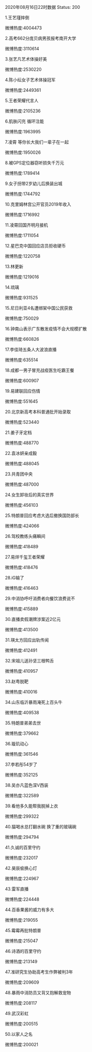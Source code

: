 2020年08月16日22时数据
Status: 200

1.王艺瑾摔倒

微博热度:4004473

2.高考662分庞贝病男孩报考南开大学

微博热度:3110614

3.张艺凡艺术体操好美

微博热度:2530220

4.陈小纭女子艺术体操冠军

微博热度:2449361

5.王者荣耀代言人

微博热度:2105236

6.肌肤闪充 循环注能

微博热度:1963995

7.凌霄 等你长大我们一辈子在一起

微博热度:1950026

8.被GPS定位器窃听损失千万元

微博热度:1789414

9.女子拐带2岁幼儿后换装出城

微博热度:1744792

10.克里姆林宫公开官员2019年收入

微博热度:1716992

11.凌霄回国齐明月接机

微博热度:1711054

12.星巴克中国回应店员拒收硬币

微博热度:1220758

13.林更新

微博热度:1219016

14.琉璃

微博热度:931525

15.尼日利亚4名遭绑架中国公民获救

微博热度:750029

16.钟南山表示广东散发疫情不会大规模扩散

微博热度:660826

17.李佳琦五条人大波浪直播

微博热度:635514

18.成都一男子冒充战疫医生吃霸王餐

微博热度:600907

19.易建联回应伤情

微博热度:551645

20.北京新高考本科普通批开始录取

微博热度:523440

21.姜子牙定档

微博热度:488770

22.袁冰妍亲成毅

微博热度:488045

23.共青团中央

微博热度:487000

24.女生卸妆后的真实世界

微博热度:456103

25.特朗普回应考虑大选后撤换国防部长

微博热度:424066

26.驾校教练头痛瞬间

微博热度:418489

27.易烊千玺王者荣耀

微博热度:418476

28.iG输了

微博热度:416463

29.中消协呼吁消费者向餐饮浪费说不

微博热度:415889

30.直播卖假潮牌涉案近2亿元

微博热度:413500

31.瑛太方回应出轨传闻

微博热度:412491

32.宋祖儿送孙坚三根鸭舌

微博热度:410957

33.赵粤脱靶

微博热度:410016

34.山东临沂暴雨淹死上百头牛

微博热度:409538

35.特朗普弟弟去世

微博热度:379662

36.璇玑动心

微博热度:361546

37.李若彤54岁了

微博热度:352125

38.吴亦凡蓝色深V西装

微博热度:322589

39.看他多久能帮我脱掉上衣

微博热度:299322

40.猫喝水总打翻水碗 换了重的玻璃碗

微博热度:294794

41.久诚的百里守约

微博热度:232017

42.昊辰偷换心灯

微博热度:224967

43.雷军直播

微博热度:224448

44.百香果酱的威力有多大

微博热度:219055

45.霉霉再批特朗普

微博热度:215047

46.诗酒的百里守约

微博热度:213149

47.准研究生协助高考生作弊被判3年

微博热度:209609

48.暴雨中消防员又背又抱解救宠物

微博热度:208117

49.武汉彩虹

微博热度:200515

50.以家人之名

微博热度:200021

